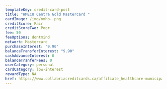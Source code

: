 ```yaml
---
templateKey: credit-card-post
title: "HMECU Centra Gold Mastercard "
cardImage: /img/nmhb-.png
creditScore: Fair
creditScoreTwo: Poor
fee: 50
feeOptions: dontmind
network: Mastercard
purchaseInterest: "9.90"
balanceTransferInterest: "9.90"
cashAdvanceInterest: 0
balanceTranferFees: 0
userCategory: personal
cardCategory: low-interest
rewardType: NA
href: https://www.collabriacreditcards.ca/affiliate_healthcare-municipal-employees-credit-union/personal-cards/pc89/card_national-centra-gold-mastercard
---
```

